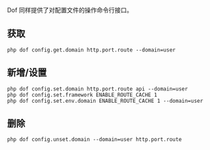 Dof 同样提供了对配置文件的操作命令行接口。

## 获取

``` shell
php dof config.get.domain http.port.route --domain=user
```

## 新增/设置

``` shell
php dof config.set.domain http.port.route api --domain=user
php dof config.set.framework ENABLE_ROUTE_CACHE 1
php dof config.set.env.domain ENABLE_ROUTE_CACHE 1 --domain=user
```

## 删除

``` shell
php dof config.unset.domain --domain=user http.port.route
```
